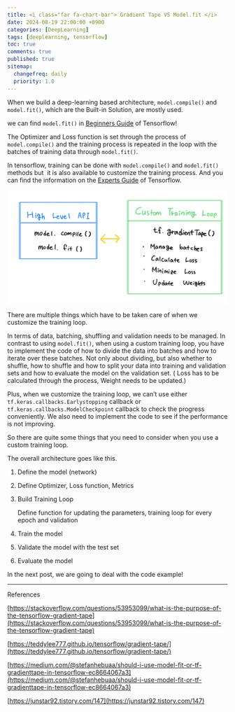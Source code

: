 ```yaml
---
title: <i class="far fa-chart-bar"> Gradient Tape VS Model.fit </i>
date: 2024-08-19 22:00:00 +0900
categories: [DeepLearning]
tags: [deeplearning, tensorflow]
toc: true
comments: true
published: true
sitemap:
  changefreq: daily
  priority: 1.0
---
```


 When we build a deep-learning based architecture, `model.compile()` and `model.fit()`, which are the Built-in Solution, are mostly used.

we can find `model.fit()` in [Beginners Guide](https://www.tensorflow.org/tutorials/quickstart/beginner) of Tensorflow!

The Optimizer and Loss function is set through the process of `model.compile()` and the training process is repeated in the loop with the batches of training data through `model.fit()`.

In tensorflow, training can be done with `model.compile()` and `model.fit()` methods but  it is also available to customize the training process.
And you can find the information on the [Experts Guide](https://www.tensorflow.org/tutorials/quickstart/advanced) of Tensorflow.


![IMG_0009.PNG](/assets/img/post/GradientTape/IMG_0009.png)

There are multiple things which have to be taken care of when we customize the training loop.

 In terms of data, batching, shuffling and validation needs to be managed.
In contrast to using `model.fit()`, when using a custom training loop, you have to implement the code of how to divide the data into batches and how to iterate over these batches. Not only about dividing, but also whether to shuffle, how to shuffle and how to split your data into training and validation sets and how to evaluate the model on the validation set. ( Loss has to be calculated through the process, Weight needs to be updated.)

Plus, when we customize the training loop, we can’t use either `tf.keras.callbacks.Earlystopping` callback or `tf.keras.callbacks.ModelCheckpoint` callback to check the progress conveniently. We also need to implement the code to see if the performance is not improving.

So there are quite some things that you need to consider when you use a custom training loop.

The overall architecture goes like this.

1. Define the model (network)
2. Define Optimizer, Loss function, Metrics
3. Build Training Loop
    
    Define function for updating the parameters, training loop for every epoch and validation
    
4. Train the model
5. Validate the model with the test set
6. Evaluate the model

In the next post, we are going to deal with the code example!


---

References

[https://stackoverflow.com/questions/53953099/what-is-the-purpose-of-the-tensorflow-gradient-tape](https://stackoverflow.com/questions/53953099/what-is-the-purpose-of-the-tensorflow-gradient-tape)

[https://teddylee777.github.io/tensorflow/gradient-tape/](https://teddylee777.github.io/tensorflow/gradient-tape/)

[https://medium.com/@stefanhebuaa/should-i-use-model-fit-or-tf-gradienttape-in-tensorflow-ec8664067a3](https://medium.com/@stefanhebuaa/should-i-use-model-fit-or-tf-gradienttape-in-tensorflow-ec8664067a3)

[https://junstar92.tistory.com/147](https://junstar92.tistory.com/147)
